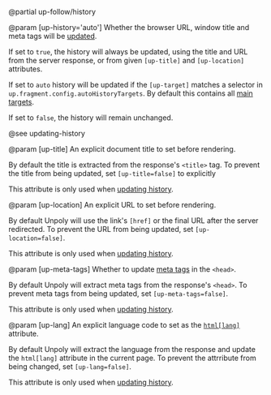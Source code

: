 @partial up-follow/history

@param [up-history='auto']
  Whether the browser URL, window title and meta tags will be [updated](/updating-history).

  If set to `true`, the history will always be updated, using the title and URL from
  the server response, or from given `[up-title]` and `[up-location]` attributes.

  If set to `auto` history will be updated if the `[up-target]` matches
  a selector in `up.fragment.config.autoHistoryTargets`. By default this contains all
  [main targets](/up-main).

  If set to `false`, the history will remain unchanged.

  @see updating-history

@param [up-title]
  An explicit document title to set before rendering.

  By default the title is extracted from the response's `<title>` tag.
  To prevent the title from being updated, set `[up-title=false]` to explicitly

  This attribute is only used when [updating history](#up-history).

@param [up-location]
  An explicit URL to set before rendering.

  By default Unpoly will use the link's `[href]` or the final URL after the server redirected.
  To prevent the URL from being updated, set `[up-location=false]`.

  This attribute is only used when [updating history](#up-history).

@param [up-meta-tags]
  Whether to update [meta tags](/up-meta) in the `<head>`.

  By default Unpoly will extract meta tags from the response's `<head>`.
  To prevent meta tags from being updated, set `[up-meta-tags=false]`.

  This attribute is only used when [updating history](#up-history).

@param [up-lang]
  An explicit language code to set as the [`html[lang]`](https://www.tpgi.com/using-the-html-lang-attribute/) attribute.

  By default Unpoly will extract the language from the response and update the `html[lang]`
  attribute in the current page.
  To prevent the attrribute from being changed, set `[up-lang=false]`.

  This attribute is only used when [updating history](#up-history).
